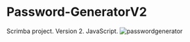 # Password-GeneratorV2
Scrimba project. Version 2. JavaScript.
![passwordgenerator](https://user-images.githubusercontent.com/116066162/226109565-7ea52ae6-1958-4b3d-b14b-efdd55f88a30.png)
